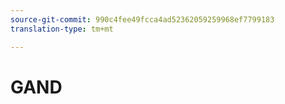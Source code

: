```yaml
---
source-git-commit: 990c4fee49fcca4ad52362059259968ef7799183
translation-type: tm+mt

---
```

# GAND
